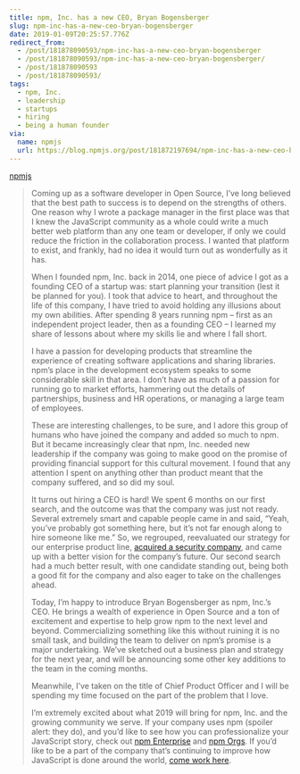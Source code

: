 ```yaml
---
title: npm, Inc. has a new CEO, Bryan Bogensberger
slug: npm-inc-has-a-new-ceo-bryan-bogensberger
date: 2019-01-09T20:25:57.776Z
redirect_from:
  - /post/181878090593/npm-inc-has-a-new-ceo-bryan-bogensberger
  - /post/181878090593/npm-inc-has-a-new-ceo-bryan-bogensberger/
  - /post/181878090593
  - /post/181878090593/
tags:
  - npm, Inc.
  - leadership
  - startups
  - hiring
  - being a human founder
via:
  name: npmjs
  url: https://blog.npmjs.org/post/181872197694/npm-inc-has-a-new-ceo-bryan-bogensberger
---
```

[npmjs](https://blog.npmjs.org/post/181872197694/npm-inc-has-a-new-ceo-bryan-bogensberger)

> Coming up as a software developer in Open Source, I’ve long believed
> that the best path to success is to depend on the strengths of others.
> One reason why I wrote a package manager in the first place was that I
> knew the JavaScript community as a whole could write a much better web
> platform than any one team or developer, if only we could reduce the
> friction in the collaboration process. I wanted that platform to
> exist, and frankly, had no idea it would turn out as wonderfully as it
> has.
> 
> When I founded npm, Inc. back in 2014, one piece of advice I got as a
> founding CEO of a startup was: start planning your transition (lest it
> be planned for you). I took that advice to heart, and throughout the
> life of this company, I have tried to avoid holding any illusions
> about my own abilities. After spending 8 years running npm – first as
> an independent project leader, then as a founding CEO – I learned my
> share of lessons about where my skills lie and where I fall short.
> 
> I have a passion for developing products that streamline the
> experience of creating software applications and sharing libraries.
> npm’s place in the development ecosystem speaks to some considerable
> skill in that area. I don’t have as much of a passion for running go
> to market efforts, hammering out the details of partnerships, business
> and HR operations, or managing a large team of employees.
> 
> These are interesting challenges, to be sure, and I adore this group
> of humans who have joined the company and added so much to npm. But it
> became increasingly clear that npm, Inc. needed new leadership if the
> company was going to make good on the promise of providing financial
> support for this cultural movement. I found that any attention I spent
> on anything other than product meant that the company suffered, and so
> did my soul.
> 
> It turns out hiring a CEO is hard! We spent 6 months on our first
> search, and the outcome was that the company was just not ready.
> Several extremely smart and capable people came in and said, “Yeah,
> you’ve probably got something here, but it’s not far enough along to
> hire someone like me.” So, we regrouped, reevaluated our strategy for
> our enterprise product line, [acquired a security
> company](https://blog.npmjs.org/post/172793182214/npm-acquires-lift-security-and-node-security),
> and came up with a better vision for the company’s future. Our second
> search had a much better result, with one candidate standing out,
> being both a good fit for the company and also eager to take on the
> challenges ahead.
> 
> Today, I’m happy to introduce Bryan Bogensberger as npm, Inc.’s CEO.
> He brings a wealth of experience in Open Source and a ton of
> excitement and expertise to help grow npm to the next level and
> beyond. Commercializing something like this without ruining it is no
> small task, and building the team to deliver on npm’s promise is a
> major undertaking. We’ve sketched out a business plan and strategy for
> the next year, and will be announcing some other key additions to the
> team in the coming months.
> 
> Meanwhile, I’ve taken on the title of Chief Product Officer and I will
> be spending my time focused on the part of the problem that I love.
> 
> I’m extremely excited about what 2019 will bring for npm, Inc. and the
> growing community we serve. If your company uses npm (spoiler alert:
> they do), and you’d like to see how you can professionalize your
> JavaScript story, check out [npm
> Enterprise](https://www.npmjs.com/enterprise) and [npm
> Orgs](https://www.npmjs.com/orgs). If you’d like to be a part of the
> company that’s continuing to improve how JavaScript is done around the
> world, [come work here](https://www.npmjs.com/jobs).

